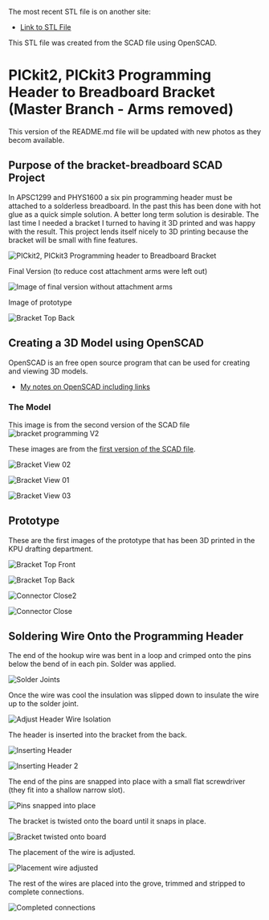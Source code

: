The most recent STL file is on another site:

* [Link to STL File](http://www3.telus.net/danpeirce/notes/3D/bracket_breadboard/bracket_programming3.stl)

This STL file was created from the SCAD file using OpenSCAD.

# PICkit2, PICkit3 Programming Header to Breadboard Bracket (Master Branch - Arms removed)

This version of the README.md file will be updated with new photos as they becom available.

## Purpose of the bracket-breadboard SCAD Project
In APSC1299 and PHYS1600 a six pin programming header must be attached to a solderless breadboard. In the past this has been done with hot glue as a quick simple solution. A better long term solution is desirable. The last time I needed a bracket I turned to having it 3D printed and was happy with the result. This project lends itself nicely to 3D printing because the bracket will be small with fine features.

![PICkit2, PICkit3 Programming header to Breadboard Bracket](http://www3.telus.net/danpeirce/notes/3D/bracket_breadboard/pickit3_breadboard.png)


Final Version (to reduce cost attachment arms were left out)

![Image of final version without attachment arms](http://www3.telus.net/danpeirce/notes/3D/bracket_breadboard/armless-bracket.jpg)

Image of prototype

![Bracket Top Back](http://www3.telus.net/danpeirce/notes/3D/bracket_breadboard/PICkit3_bracket_breadboard.jpg)

## Creating a 3D Model using OpenSCAD

OpenSCAD is an free open source program that can be used for creating and viewing 3D models.

* [My notes on OpenSCAD including links](http://www3.telus.net/danpeirce/notes/openscad.html)

### The Model

This image is from the second version of the SCAD file
![bracket programming V2](http://www3.telus.net/danpeirce/notes/3D/bracket_breadboard/bracket_programming2.png)

These images are from the [first version of the SCAD file](https://github.com/danpeirce/bracket-breadboard/blob/c5ccfa7ed66dbcf597f41a93814c27feb3500029/bracket_programming.scad).

![Bracket View 02](http://www3.telus.net/danpeirce/notes/3D/bracket_breadboard/bracket_view02.png)

![Bracket View 01](http://www3.telus.net/danpeirce/notes/3D/bracket_breadboard/bracket_view01.png)

![Bracket View 03](http://www3.telus.net/danpeirce/notes/3D/bracket_breadboard/bracket_view03.png)

## Prototype
 
These are the first images of the prototype that has been 3D printed in the KPU drafting department.
 
![Bracket Top Front](http://www3.telus.net/danpeirce/notes/3D/bracket_breadboard/prog_brack_frnt.jpg)

![Bracket Top Back](http://www3.telus.net/danpeirce/notes/3D/bracket_breadboard/prog_brack_top_back.jpg) 

![Connector Close2](http://www3.telus.net/danpeirce/notes/3D/bracket_breadboard/prog_brack_top_close2.jpg)

![Connector Close](http://www3.telus.net/danpeirce/notes/3D/bracket_breadboard/prog_brack_top_close.jpg)

## Soldering Wire Onto the Programming Header

The end of the hookup wire was bent in a loop and crimped onto the pins below the bend of in each pin. Solder was applied.

![Solder Joints](http://www3.telus.net/danpeirce/notes/3D/bracket_breadboard/solder_joints.jpg)

Once the wire was cool the insulation was slipped down to insulate the wire up to the solder joint.

![Adjust Header Wire Isolation](http://www3.telus.net/danpeirce/notes/3D/bracket_breadboard/header_wires.jpg)

The header is inserted into the bracket from the back.

![Inserting Header](http://www3.telus.net/danpeirce/notes/3D/bracket_breadboard/insertion_of.jpg)

![Inserting Header 2](http://www3.telus.net/danpeirce/notes/3D/bracket_breadboard/insertion_of2.jpg)

The end of the pins are snapped into place with a small flat screwdriver (they fit into a shallow narrow slot).

![Pins snapped into place](http://www3.telus.net/danpeirce/notes/3D/bracket_breadboard/snap_pins_in.jpg)

The bracket is twisted onto the board until it snaps in place.

![Bracket twisted onto board](http://www3.telus.net/danpeirce/notes/3D/bracket_breadboard/twist_board.jpg)

The placement of the wire is adjusted.

![Placement wire adjusted](http://www3.telus.net/danpeirce/notes/3D/bracket_breadboard/wire_adjust.jpg)

The rest of the wires are placed into the grove, trimmed and stripped to complete connections.

![Completed connections](http://www3.telus.net/danpeirce/notes/3D/bracket_breadboard/attach_PICkit3.jpg)

